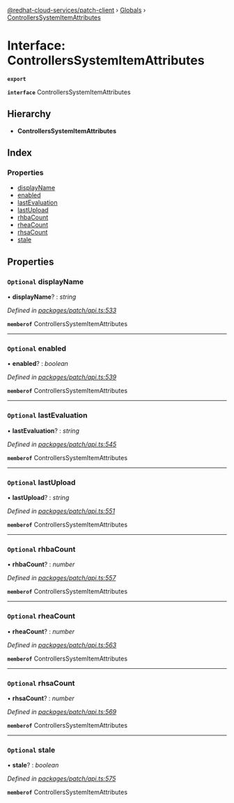 [@redhat-cloud-services/patch-client](../README.md) › [Globals](../globals.md) › [ControllersSystemItemAttributes](controllerssystemitemattributes.md)

# Interface: ControllersSystemItemAttributes

**`export`** 

**`interface`** ControllersSystemItemAttributes

## Hierarchy

* **ControllersSystemItemAttributes**

## Index

### Properties

* [displayName](controllerssystemitemattributes.md#optional-displayname)
* [enabled](controllerssystemitemattributes.md#optional-enabled)
* [lastEvaluation](controllerssystemitemattributes.md#optional-lastevaluation)
* [lastUpload](controllerssystemitemattributes.md#optional-lastupload)
* [rhbaCount](controllerssystemitemattributes.md#optional-rhbacount)
* [rheaCount](controllerssystemitemattributes.md#optional-rheacount)
* [rhsaCount](controllerssystemitemattributes.md#optional-rhsacount)
* [stale](controllerssystemitemattributes.md#optional-stale)

## Properties

### `Optional` displayName

• **displayName**? : *string*

*Defined in [packages/patch/api.ts:533](https://github.com/jiridostal/javascript-clients/blob/142d57b/packages/patch/api.ts#L533)*

**`memberof`** ControllersSystemItemAttributes

___

### `Optional` enabled

• **enabled**? : *boolean*

*Defined in [packages/patch/api.ts:539](https://github.com/jiridostal/javascript-clients/blob/142d57b/packages/patch/api.ts#L539)*

**`memberof`** ControllersSystemItemAttributes

___

### `Optional` lastEvaluation

• **lastEvaluation**? : *string*

*Defined in [packages/patch/api.ts:545](https://github.com/jiridostal/javascript-clients/blob/142d57b/packages/patch/api.ts#L545)*

**`memberof`** ControllersSystemItemAttributes

___

### `Optional` lastUpload

• **lastUpload**? : *string*

*Defined in [packages/patch/api.ts:551](https://github.com/jiridostal/javascript-clients/blob/142d57b/packages/patch/api.ts#L551)*

**`memberof`** ControllersSystemItemAttributes

___

### `Optional` rhbaCount

• **rhbaCount**? : *number*

*Defined in [packages/patch/api.ts:557](https://github.com/jiridostal/javascript-clients/blob/142d57b/packages/patch/api.ts#L557)*

**`memberof`** ControllersSystemItemAttributes

___

### `Optional` rheaCount

• **rheaCount**? : *number*

*Defined in [packages/patch/api.ts:563](https://github.com/jiridostal/javascript-clients/blob/142d57b/packages/patch/api.ts#L563)*

**`memberof`** ControllersSystemItemAttributes

___

### `Optional` rhsaCount

• **rhsaCount**? : *number*

*Defined in [packages/patch/api.ts:569](https://github.com/jiridostal/javascript-clients/blob/142d57b/packages/patch/api.ts#L569)*

**`memberof`** ControllersSystemItemAttributes

___

### `Optional` stale

• **stale**? : *boolean*

*Defined in [packages/patch/api.ts:575](https://github.com/jiridostal/javascript-clients/blob/142d57b/packages/patch/api.ts#L575)*

**`memberof`** ControllersSystemItemAttributes
